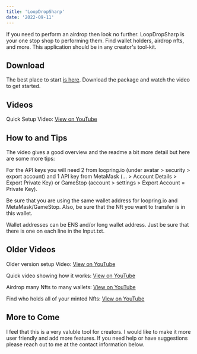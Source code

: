 ```yaml
---
title: 'LoopDropSharp'
date: '2022-09-11'
---
```


If you need to perform an airdrop then look no further. LoopDropSharp is your one stop shop to performing them. Find wallet holders, airdrop nfts, and more. This application should be in any creator's tool-kit.

## Download

The best place to start [is here](https://github.com/cobmin/LoopDropSharp/blob/master/README.md). Download the package and watch the video to get started.

## Videos
Quick Setup Video: [View on YouTube]()

## How to and Tips

The video gives a good overview and the readme a bit more detail but here are some more tips:

For the API keys you will need 2 from loopring.io (under avatar > security > export account) and 1 API key from MetaMask (... > Account Details > Export Private Key) or GameStop (account > settings > Export Account = Private Key).

Be sure that you are using the same wallet address for loopring.io and MetaMask/GameStop. Also, be sure that the Nft you want to transfer is in this wallet. 

Wallet addresses can be ENS and/or long wallet address. Just be sure that there is one on each line in the Input.txt.

## Older Videos
Older version setup Video: [View on YouTube](https://youtu.be/Bkl6BwfA6jE)

Quick video showing how it works: [View on YouTube](https://youtu.be/RQrqEX8zcpY)

Airdrop many Nfts to many wallets: [View on YouTube](https://youtu.be/g11b9PUtTJM)

Find who holds all of your minted Nfts: [View on YouTube](https://youtu.be/03yiYSBLpSk)

## More to Come

I feel that this is a very valuble tool for creators. I would like to make it more user friendly and add more features. If you need help or have suggestions please reach out to me at the contact information below. 